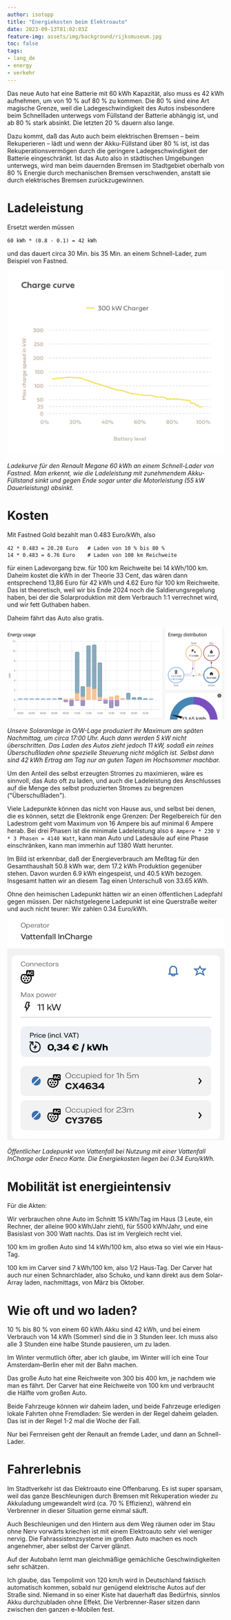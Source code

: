 ```yaml
---
author: isotopp
title: "Energiekosten beim Elektroauto"
date: 2023-09-13T01:02:03Z
feature-img: assets/img/background/rijksmuseum.jpg
toc: false
tags:
- lang_de
- energy
- verkehr
---
```


Das neue Auto hat eine Batterie mit 60 kWh Kapazität, also muss es 42 kWh aufnehmen, um von 10 % auf 80 % zu kommen.
Die 80 % sind eine Art magische Grenze, weil die Ladegeschwindigkeit des Autos insbesondere beim Schnellladen unterwegs
vom Füllstand der Batterie abhängig ist, und ab 80 % stark absinkt. 
Die letzten 20 % dauern also lange.

Dazu kommt, daß das Auto auch beim elektrischen Bremsen – beim Rekuperieren – lädt und wenn der Akku-Füllstand über 80 % ist,
ist das Rekuperationsvermögen durch die geringere Ladegeschwindigkeit der Batterie eingeschränkt.
Ist das Auto also in städtischen Umgebungen unterwegs, wird man beim dauernden Bremsen im Stadtgebiet oberhalb von 80 %
Energie durch mechanischen Bremsen verschwenden, anstatt sie durch elektrisches Bremsen zurückzugewinnen.

# Ladeleistung

Ersetzt werden müssen
```console
60 kWh * (0.8 - 0.1) = 42 kWh
```
und das dauert circa 30 Min. bis 35 Min. an einem Schnell-Lader, zum Beispiel von Fastned.

![](/uploads/2023/09/energiekosten-01.jpg)

*Ladekurve für den Renault Megane 60 kWh an einem Schnell-Lader von Fastned.
Man erkennt, wie die Ladeleistung mit zunehmendem Akku-Füllstand sinkt und gegen Ende sogar
unter die Motorleistung (55 kW Dauerleistung) absinkt.*

# Kosten

Mit Fastned Gold bezahlt man 0.483 Euro/kWh, also
```console
42 * 0.483 = 20.28 Euro   # Laden von 10 % bis 80 %
14 * 0.483 = 6.76 Euro    # Laden von 100 km Reichweite
```
für einen Ladevorgang bzw. für 100 km Reichweite bei 14 kWh/100 km.
Daheim kostet die kWh in der Theorie 33 Cent, das wären dann entsprechend 13,86 Euro für 42 kWh und 4.62 Euro für 100 km Reichweite.
Das ist theoretisch, weil wir bis Ende 2024 noch die Saldierungsregelung haben, bei der die Solarproduktion mit dem Verbrauch 1:1 verrechnet wird,
und wir fett Guthaben haben.

Daheim fährt das Auto also gratis.

![](/uploads/2023/09/energiekosten-02.png)

*Unsere Solaranlage in O/W-Lage produziert ihr Maximum am späten Nachmittag, um circa 17:00 Uhr. Auch dann werden 5 kW nicht überschritten.
Das Laden des Autos zieht jedoch 11 kW, sodaß ein reines Überschußladen ohne spezielle Steuerung nicht möglich ist.
Selbst dann sind 42 kWh Ertrag am Tag nur an guten Tagen im Hochsommer machbar.*

Um den Anteil des selbst erzeugten Stromes zu maximieren, wäre es sinnvoll, das Auto oft zu laden,
und auch die Ladeleistung des Anschlusses auf die Menge des selbst produzierten Stromes zu begrenzen ("Überschußladen").

Viele Ladepunkte können das nicht von Hause aus, und selbst bei denen, die es können, setzt die Elektronik enge Grenzen:
Der Regelbereich für den Ladestrom geht vom Maximum von 16 Ampere bis auf minimal 6 Ampere herab.
Bei drei Phasen ist die minimale Ladeleistung also `6 Ampere * 230 V * 3 Phasen = 4140 Watt`,
kann man Auto und Ladesäule auf eine Phase einschränken, kann man immerhin auf 1380 Watt herunter.

Im Bild ist erkennbar, daß der Energieverbrauch am Meßtag für den Gesamthaushalt 50.8 kWh war,
dem 17.2 kWh Produktion gegenüber stehen. Davon wurden 6.9 kWh eingespeist, und 40.5 kWh bezogen.
Insgesamt hatten wir an diesem Tag einen Unterschuß von 33.65 kWh.

Ohne den heimischen Ladepunkt hätten wir an einen öffentlichen Ladepfahl gegen müssen.
Der nächstgelegene Ladepunkt ist eine Querstraße weiter und auch nicht teurer:
Wir zahlen 0.34 Euro/kWh.

![](/uploads/2023/09/energiekosten-03.jpg)

*Öffentlicher Ladepunkt von Vattenfall bei Nutzung mit einer Vattenfall InCharge oder Eneco Karte.
Die Energiekosten liegen bei 0.34 Euro/kWh.*

# Mobilität ist energieintensiv

Für die Akten:

Wir verbrauchen ohne Auto im Schnitt 15 kWh/Tag im Haus (3 Leute, ein Rechner, der alleine 900 kWh/Jahr zieht),
für 5500 kWh/Jahr, und eine Basislast von 300 Watt nachts.
Das ist im Vergleich recht viel.

100 km im großen Auto sind 14 kWh/100 km, also etwa so viel wie ein Haus-Tag.

100 km im Carver sind 7 kWh/100 km, also 1/2 Haus-Tag.
Der Carver hat auch nur einen Schnarchlader, also Schuko, und kann direkt aus dem Solar-Array laden, nachmittags, von März bis Oktober.

# Wie oft und wo laden?

10 % bis 80 % von einem 60 kWh Akku sind 42 kWh,
und bei einem Verbrauch von 14 kWh (Sommer) sind die in 3 Stunden leer.
Ich muss also alle 3 Stunden eine halbe Stunde pausieren, um zu laden.

Im Winter vermutlich öfter, aber ich glaube, im Winter will ich eine Tour Amsterdam–Berlin eher mit der Bahn machen.

Das große Auto hat eine Reichweite von 300 bis 400 km, je nachdem wie man es fährt.
Der Carver hat eine Reichweite von 100 km und verbraucht die Hälfte vom großen Auto.

Beide Fahrzeuge können wir daheim laden, und beide Fahrzeuge erledigen lokale Fahrten ohne Fremdladen:
Sie werden in der Regel daheim geladen.
Das ist in der Regel 1-2 mal die Woche der Fall.

Nur bei Fernreisen geht der Renault an fremde Lader, und dann an Schnell-Lader.

# Fahrerlebnis

Im Stadtverkehr ist das Elektroauto eine Offenbarung.
Es ist super sparsam, weil das ganze Beschleunigen durch Bremsen mit Rekuperation wieder zu Akkuladung umgewandelt wird
(ca. 70 % Effizienz), während ein Verbrenner in dieser Situation gerne einmal säuft.

Auch Beschleunigen und den Hintern aus dem Weg räumen oder im Stau ohne Nerv vorwärts kriechen ist mit einem Elektroauto sehr viel weniger nervig.
Die Fahrassistenzsysteme im großen Auto machen es noch angenehmer, aber selbst der Carver glänzt.

Auf der Autobahn lernt man gleichmäßige gemächliche Geschwindigkeiten sehr schätzen.

Ich glaube, das Tempolimit von 120 km/h wird in Deutschland faktisch automatisch kommen,
sobald nur genügend elektrische Autos auf der Straße sind.
Niemand in so einer Kiste hat dauerhaft das Bedürfnis,
sinnlos Akku durchzubladen ohne Effekt.
Die Verbrenner-Raser sitzen dann zwischen den ganzen e-Mobilen fest.
